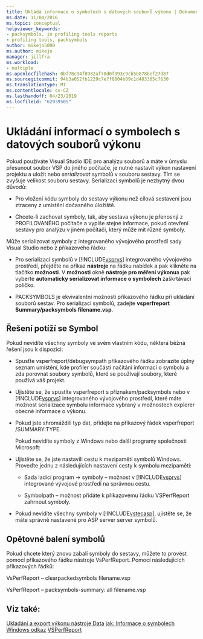 ```yaml
---
title: Ukládá informace o symbolech s datových souborů výkonu | Dokumentace Microsoftu
ms.date: 11/04/2016
ms.topic: conceptual
helpviewer_keywords:
- packsymbols, in profiling tools reports
- profiling tools, packsymbols
author: mikejo5000
ms.author: mikejo
manager: jillfra
ms.workload:
- multiple
ms.openlocfilehash: 0bf78c94f8982af78d0f393c9cb5b878bef27d87
ms.sourcegitcommit: 94b3a052fb1229c7e7f8804b09c1d403385c7630
ms.translationtype: MT
ms.contentlocale: cs-CZ
ms.lasthandoff: 04/23/2019
ms.locfileid: "62939505"
---
```

# <a name="saving-symbol-information-with-performance-data-files"></a>Ukládání informací o symbolech s datových souborů výkonu

Pokud používáte Visual Studio IDE pro analýzu souborů a máte v úmyslu přesunout soubor VSP do jiného počítače, je nutné nastavit výkon nastavení projektu a uložit nebo *serializovat* symbolů v souboru sestavy. Tím se zvyšuje velikost souboru sestavy. Serializaci symbolů je nezbytný dvou důvodů:

- Pro vložení kódu symboly do sestavy výkonu než cílová sestavení jsou ztraceny z umístění dočasného úložiště.

- Chcete-li zachovat symboly, tak, aby sestava výkonu je přenosný z PROFILOVANÉHO počítače a vypíše stejné informace, pokud otevření sestavy pro analýzu v jiném počítači, který může mít různé symboly.

Může serializovat symboly z integrovaného vývojového prostředí sady Visual Studio nebo z příkazového řádku:

- Pro serializaci symbolů v [!INCLUDE[vsprvs](../code-quality/includes/vsprvs_md.md)] integrovaného vývojového prostředí, přejděte na příkaz **nástroje** na řádku nabídek a pak klikněte na tlačítko **možnosti**. V **možnosti** okně **nástroje pro měření výkonu**a pak vyberte **automaticky serializovat informace o symbolech** zaškrtávací políčko.

- PACKSYMBOLS je ekvivalentní možnosti příkazového řádku při ukládání souborů sestav. Pro serializaci symbolů, zadejte **vsperfreport Summary/packsymbols filename.vsp**.

## <a name="troubleshooting-symbol-problems"></a>Řešení potíží se Symbol

Pokud nevidíte všechny symboly ve svém vlastním kódu, některá běžná řešení jsou k dispozici:

- Spusťte vsperfreport/debugsympath příkazového řádku zobrazíte úplný seznam umístění, kde profiler součásti načítání informací o symbolu a zda porovnat soubory symbolů, které se používají soubory, které používá váš projekt.

- Ujistěte se, že spustíte vsperfreport s příznakem/packsymbols nebo v [!INCLUDE[vsprvs](../code-quality/includes/vsprvs_md.md)] integrovaného vývojového prostředí, které máte možnost serializace symbolu informace vybraný v možnostech explorer obecné informace o výkonu.

- Pokud jste shromáždili typ dat, přidejte na příkazový řádek vsperfreport /SUMMARY:TYPE.

  Pokud nevidíte symboly z Windows nebo další programy společnosti Microsoft:

- Ujistěte se, že jste nastavili cestu k mezipaměti symbolů Windows. Proveďte jednu z následujících nastavení cesty k symbolu mezipaměti:

  - Sada ladicí program -> symboly – možnost v [!INCLUDE[vsprvs](../code-quality/includes/vsprvs_md.md)] integrované vývojové prostředí na správnou cestu.

  - Symbolpath – možnost přidáte k příkazovému řádku VSPerfReport zahrnout symboly.

- Pokud nevidíte všechny symboly v [!INCLUDE[vstecasp](../code-quality/includes/vstecasp_md.md)], ujistěte se, že máte správně nastavené pro ASP server server symbolů.

## <a name="repacking-symbols"></a>Opětovné balení symbolů

Pokud chcete který znovu zabalí symboly do sestavy, můžete to provést pomocí příkazového řádku nástroje VsPerfReport. Pomocí následujících příkazových řádků:

VsPerfReport – clearpackedsymbols filename.vsp

VsPerfReport – packsymbols-summary: all filename.vsp

## <a name="see-also"></a>Viz také:

[Ukládání a export výkonu nástroje Data](../profiling/saving-and-exporting-performance-tools-data.md)
[jak: Informace o symbolech Windows odkaz](../profiling/how-to-reference-windows-symbol-information.md)
[VSPerfReport](../profiling/vsperfreport.md)